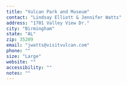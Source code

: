 ```yaml
---
title: "Vulcan Park and Museum"
contact: "Lindsay Elliott & Jennifer Watts"
address: "1701 Valley View Dr."
city: "Birmingham"
state: "AL"
zip: 35209
email: "jwatts@visitvulcan.com"
phone: ""
size: "Large"
website: ""
accessibility: ""
notes: ""
--- 
```


